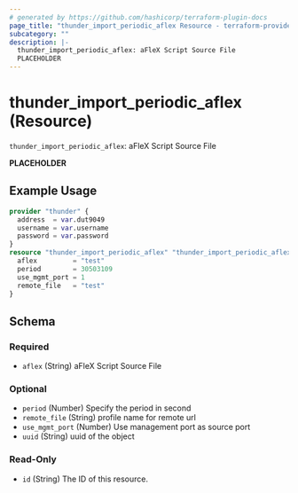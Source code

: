 ```yaml
---
# generated by https://github.com/hashicorp/terraform-plugin-docs
page_title: "thunder_import_periodic_aflex Resource - terraform-provider-thunder"
subcategory: ""
description: |-
  thunder_import_periodic_aflex: aFleX Script Source File
  PLACEHOLDER
---
```


# thunder_import_periodic_aflex (Resource)

`thunder_import_periodic_aflex`: aFleX Script Source File

__PLACEHOLDER__

## Example Usage

```terraform
provider "thunder" {
  address  = var.dut9049
  username = var.username
  password = var.password
}
resource "thunder_import_periodic_aflex" "thunder_import_periodic_aflex" {
  aflex         = "test"
  period        = 30503109
  use_mgmt_port = 1
  remote_file   = "test"
}
```

<!-- schema generated by tfplugindocs -->
## Schema

### Required

- `aflex` (String) aFleX Script Source File

### Optional

- `period` (Number) Specify the period in second
- `remote_file` (String) profile name for remote url
- `use_mgmt_port` (Number) Use management port as source port
- `uuid` (String) uuid of the object

### Read-Only

- `id` (String) The ID of this resource.


